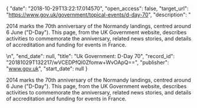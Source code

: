 {
  "date": "2018-10-29T13:22:17.014570", 
  "open_access": false, 
  "target_url": "https://www.gov.uk/government/topical-events/d-day-70", 
  "description": "<p>2014 marks the 70th anniversary of the Normandy landings, centred around 6 June (\"D-Day\"). This page, from the UK Government website, describes activities to commemorate the anniversary, related news stories, and details of accreditation and funding for events in France.</p>\n", 
  "end_date": null, 
  "title": "Uk Government: D-Day 70", 
  "record_id": "20181029T132217/wVCEDPfQI0Zfomw+WvOApQ==", 
  "publisher": "www.gov.uk", 
  "start_date": null
}

<p>2014 marks the 70th anniversary of the Normandy landings, centred around 6 June ("D-Day"). This page, from the UK Government website, describes activities to commemorate the anniversary, related news stories, and details of accreditation and funding for events in France.</p>
